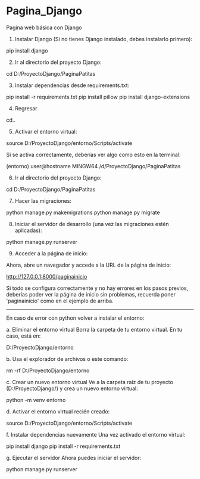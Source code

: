 # Pagina_Django
Pagina web básica con Django

1. Instalar Django (Si no tienes Django instalado, debes instalarlo primero):

pip install django

2. Ir al directorio del proyecto Django:

cd D:/ProyectoDjango/PaginaPatitas

3. Instalar dependencias desde requirements.txt:

pip install -r requirements.txt
pip install pillow
pip install django-extensions

4. Regresar

cd..

5. Activar el entorno virtual:

source D:/ProyectoDjango/entorno/Scripts/activate

Si se activa correctamente, deberías ver algo como esto en la terminal:

(entorno) user@hostname MINGW64 /d/ProyectoDjango/PaginaPatitas

6. Ir al directorio del proyecto Django:

cd D:/ProyectoDjango/PaginaPatitas

7. Hacer las migraciones:

python manage.py makemigrations
python manage.py migrate

8. Iniciar el servidor de desarrollo (una vez las migraciones estén aplicadas):

python manage.py runserver

9. Acceder a la página de inicio:
   
Ahora, abre un navegador y accede a la URL de la página de inicio:

http://127.0.0.1:8000/paginainicio

Si todo se configura correctamente y no hay errores en los pasos previos, deberías poder ver la página de inicio sin problemas, recuerda poner 'paginainicio' como en el ejemplo de arriba.

---------------------
En caso de error con python volver a instalar el entorno:

a. Eliminar el entorno virtual
Borra la carpeta de tu entorno virtual. En tu caso, está en:

D:/ProyectoDjango/entorno

b. Usa el explorador de archivos o este comando:

rm -rf D:/ProyectoDjango/entorno

c. Crear un nuevo entorno virtual
Ve a la carpeta raíz de tu proyecto (D:/ProyectoDjango/) y crea un nuevo entorno virtual:

python -m venv entorno

d. Activar el entorno virtual recién creado:

source D:/ProyectoDjango/entorno/Scripts/activate

f. Instalar dependencias nuevamente Una vez activado el entorno virtual:

pip install django
pip install -r requirements.txt

g. Ejecutar el servidor Ahora puedes iniciar el servidor:

python manage.py runserver



